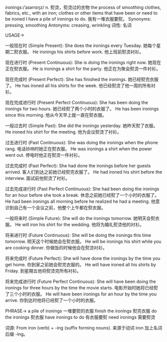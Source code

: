 ironings:/ˈaɪərnɪŋz/
n.
熨烫，熨烫过的衣物
the process of smoothing clothes, fabrics, etc., with an iron; clothes or other items that have been or need to be ironed
I have a pile of ironings to do. 我有一堆衣服要熨。
Synonyms: pressing, smoothing
Antonyms: creasing, wrinkling
词性: 名词


USAGE->

一般现在时 (Simple Present):
She does the ironings every Tuesday. 她每个星期二熨衣服。
He ironings his shirts before work. 他上班前熨烫衬衫。

现在进行时 (Present Continuous):
She is doing the ironings right now. 她现在正在熨衣服。
He is ironings a shirt for the party. 他正在为聚会熨烫一件衬衫。

现在完成时 (Present Perfect):
She has finished the ironings. 她已经熨完衣服了。
He has ironed all his shirts for the week. 他已经熨烫了他一周的所有衬衫。

现在完成进行时 (Present Perfect Continuous):
She has been doing the ironings for two hours. 她已经熨了两个小时的衣服了。
He has been ironings since this morning. 他从今天早上就一直在熨衣服。

一般过去时 (Simple Past):
She did the ironings yesterday. 她昨天熨了衣服。
He ironed his shirt for the meeting. 他为会议熨烫了衬衫。

过去进行时 (Past Continuous):
She was doing the ironings when the phone rang. 电话铃响时她正在熨衣服。
He was ironings a shirt when the power went out. 停电时他正在熨烫一件衬衫。

过去完成时 (Past Perfect):
She had done the ironings before her guests arrived.  客人们到达之前她已经熨完衣服了。
He had ironed his shirt before the interview.  面试前他熨烫了衬衫。

过去完成进行时 (Past Perfect Continuous):
She had been doing the ironings for an hour before she took a break. 休息之前她已经熨了一个小时的衣服了。
He had been ironings all morning before he realized he had a meeting. 他意识到自己有一个会议之前，他整个上午都在熨衣服。

一般将来时 (Simple Future):
She will do the ironings tomorrow. 她明天会熨衣服。
He will iron his shirt for the wedding. 他将为婚礼熨烫他的衬衫。

将来进行时 (Future Continuous):
She will be doing the ironings this time tomorrow. 明天这个时候她会在熨衣服。
He will be ironings his shirt while you are cooking dinner. 你做饭的时候他会在熨烫衬衫。

将来完成时 (Future Perfect):
She will have done the ironings by the time you get home. 你到家之前她会熨完衣服的。
He will have ironed all his shirts by Friday. 到星期五他将熨烫完所有衬衫。

将来完成进行时 (Future Perfect Continuous):
She will have been doing the ironings for three hours by the time the movie starts.  电影开始时她将已经熨了三个小时的衣服。
He will have been ironings for an hour by the time you arrive. 你到达时他将已经熨了一个小时的衣服。



PHRASE->
a pile of ironings  一堆要熨的衣服
finish the ironings  熨完衣服
do the ironings  熨衣服
have ironings to do  有衣服要熨
need ironings  需要熨烫


词源: From iron (verb) + -ing (suffix forming nouns).  来源于动词 iron 加上名词后缀 -ing。
